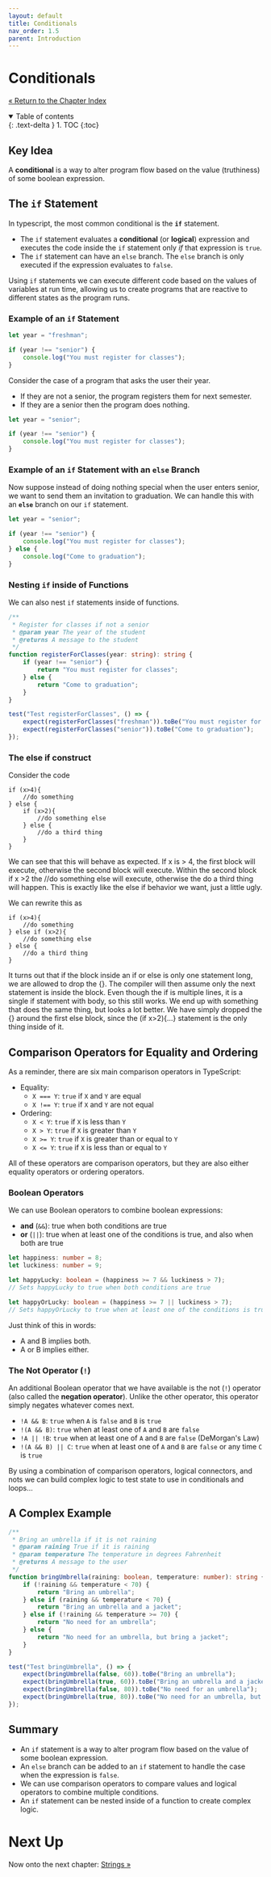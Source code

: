 ```yaml
---
layout: default
title: Conditionals
nav_order: 1.5
parent: Introduction
---
```


# Conditionals

[&laquo; Return to the Chapter Index](index.md)

<details open markdown="block">
  <summary>
    Table of contents
  </summary>
  {: .text-delta }
1. TOC
{:toc}
</details>

## Key Idea

A  __conditional__  is a way to alter program flow based on the value (truthiness) of some boolean expression.

## The `if` Statement

In typescript, the most common conditional is the  __`if`__ statement.

* The `if` statement evaluates a __conditional__ (or __logical__) expression and executes the code inside the `if` statement only _if_ that expression is `true`.
* The `if` statement can have an `else` branch. The `else` branch is only executed if the expression evaluates to `false`.

Using `if` statements we can execute different code based on the values of variables at run time, allowing us to create programs that are reactive to different states as the program runs.

### Example of an `if` Statement

```typescript
let year = "freshman";

if (year !== "senior") {
    console.log("You must register for classes");
}
```

Consider the case of a program that asks the user their year.
* If they are not a senior, the program registers them for next semester.
* If they are a senior then the program does nothing.

```typescript
let year = "senior";

if (year !== "senior") {
    console.log("You must register for classes");
}
```

### Example of an `if` Statement with an `else` Branch

Now suppose instead of doing nothing special when the user enters senior, we want to send them an invitation to graduation.
We can handle this with an  __`else`__ branch on our `if` statement.

```typescript
let year = "senior";

if (year !== "senior") {
    console.log("You must register for classes");
} else {
    console.log("Come to graduation");
}
```

### Nesting `if` inside of Functions

We can also nest `if` statements inside of functions.

```typescript
/**
 * Register for classes if not a senior
 * @param year The year of the student
 * @returns A message to the student
 */
function registerForClasses(year: string): string {
    if (year !== "senior") {
        return "You must register for classes";
    } else {
        return "Come to graduation";
    }
}

test("Test registerForClasses", () => {
    expect(registerForClasses("freshman")).toBe("You must register for classes");
    expect(registerForClasses("senior")).toBe("Come to graduation");
});
```
### The else if construct
Consider the code
```
if (x>4){
    //do something
} else {
    if (x>2){
        //do something else
    } else {
        //do a third thing
    }
}
```
We can see that this will behave as expected.
If x is > 4, the first block will execute, otherwise the second block will execute.  Within the second block if x >2 the //do something else will execute, otherwise the do a third thing will happen. This is exactly like the else if behavior we want, just a little ugly.

We can rewrite this as
```
if (x>4){
    //do something
} else if (x>2){
    //do something else
} else {
    //do a third thing
}
```
It turns out that if the block inside an if or else is only one statement long, we are allowed to drop the {}.  The compiler will then assume only the next statement is inside the block. Even though the if is multiple lines, it is a single if statement with body, so this still works.
We end up with something that does the same thing, but looks a lot better.
We have simply dropped the {} around the first else block, since the (if x>2){...} statement is the only thing inside of it.

## Comparison Operators for Equality and Ordering

As a reminder, there are six main comparison operators in TypeScript:

* Equality:
  * `X === Y`: `true` if `X` and `Y` are equal
  * `X !== Y`: `true` if `X` and `Y` are not equal
* Ordering:
  * `X < Y`: `true` if `X` is less than `Y`
  * `X > Y`: `true` if `X` is greater than `Y`
  * `X >= Y`: `true` if `X` is greater than or equal to `Y`
  * `X <= Y`: `true` if `X` is less than or equal to `Y`

All of these operators are comparison operators, but they are also either equality operators or ordering operators.

### Boolean Operators

We can use Boolean operators to combine boolean expressions:
* __and__ (`&&`): true when both conditions are true
* __or__ (`||`): true when at least one of the conditions is true, and also when both are true

```typescript
let happiness: number = 8;
let luckiness: number = 9;

let happyLucky: boolean = (happiness >= 7 && luckiness > 7);
// Sets happyLucky to true when both conditions are true

let happyOrLucky: boolean = (happiness >= 7 || luckiness > 7);
// Sets happyOrLucky to true when at least one of the conditions is true
```

Just think of this in words:
* A and B implies both.
* A or B implies either.

### The Not Operator (`!`)

An additional Boolean operator that we have available is the not (`!`) operator (also called the __negation operator__).
Unlike the other operator, this operator simply negates whatever comes next.

* `!A && B`: `true` when `A` is `false` and `B` is `true`
* `!(A && B)`: `true` when at least one of `A` and `B` are `false`
* `!A || !B`: `true` when at least one of `A` and `B` are `false` (DeMorgan's Law)
* `!(A && B) || C`: `true` when at least one of `A` and `B` are `false` or any time `C` is `true`

By using a combination of comparison operators, logical connectors, and nots we can build complex logic to test state to use in conditionals and loops…

## A Complex Example

```typescript
/**
 * Bring an umbrella if it is not raining
 * @param raining True if it is raining
 * @param temperature The temperature in degrees Fahrenheit
 * @returns A message to the user
 */
function bringUmbrella(raining: boolean, temperature: number): string {
    if (!raining && temperature < 70) {
        return "Bring an umbrella";
    } else if (raining && temperature < 70) {
        return "Bring an umbrella and a jacket";
    } else if (!raining && temperature >= 70) {
        return "No need for an umbrella";
    } else {
        return "No need for an umbrella, but bring a jacket";
    }
}

test("Test bringUmbrella", () => {
    expect(bringUmbrella(false, 60)).toBe("Bring an umbrella");
    expect(bringUmbrella(true, 60)).toBe("Bring an umbrella and a jacket");
    expect(bringUmbrella(false, 80)).toBe("No need for an umbrella");
    expect(bringUmbrella(true, 80)).toBe("No need for an umbrella, but bring a jacket");
});
```

## Summary

* An `if` statement is a way to alter program flow based on the value of some boolean expression. 
* An `else` branch can be added to an `if` statement to handle the case when the expression is `false`.
* We can use comparison operators to compare values and logical operators to combine multiple conditions. 
* An `if` statement can be nested inside of a function to create complex logic.

# Next Up

Now onto the next chapter: [Strings &raquo;](../1-introduction/strings.md)